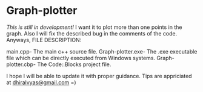 # Graph-plotter

*This is still in development!*
I want it to plot more than one points in the graph. Also I will fix the described bug in the comments of the code.
Anyways, FILE DESCRIPTION:

main.cpp- The main c++ source file.
Graph-plotter.exe- The .exe executable file which can be directly executed from Windows systems.
Graph-plotter.cbp- The Code::Blocks project file.

I hope I will be able to update it with proper guidance. Tips are appriciated at dhiralvyas@gmail.com =)
